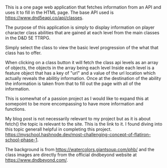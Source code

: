 This is a one page web application that fetches information from an API and uses it to fill in the HTML page. The base API used is https://www.dnd5eapi.co/api/classes.

The purpose of this application is simply to display information on player character class abilities that are gained at each level from the main classes in the D&D 5E TTRPG.

Simply select the class to view the basic level progression of the what that class has to offer.

When clicking on a class button it will fetch the class api levels as an array of objects, the objects in the array being each level Inside each level is a feature object that has a key of "url" and a value of the url location which actually reveals the abilitiy information. Once at the destination of the ability the information is taken from that to fill out the page with all of the information.

This is somewhat of a passion project as I would like to expand this at somepoint to be more encompassing to have more information and functions.

My blog post is not necessarily relevant to my project but as it is about fetch() the topic is relevant to the site. This is the link to it. I found diving into this topic generall helpful in completing this project. https://myschool.hashnode.dev/most-challenging-concept-of-flatiron-school-phase-1.

The background is from https://watercolors.giantsoup.com/phb/ and the class images are directly from the official dndbeyond website at https://www.dndbeyond.com/.